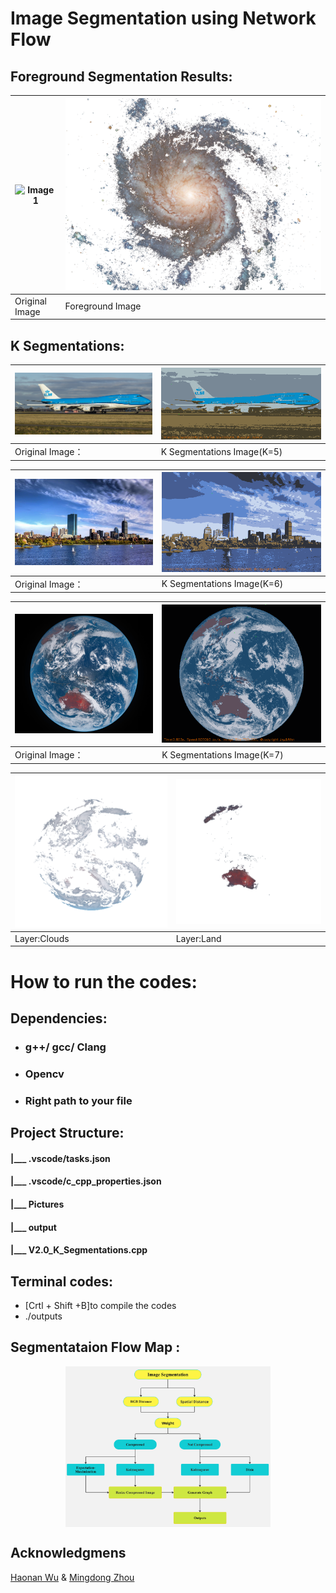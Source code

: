 # Image Segmentation using Network Flow

## Foreground Segmentation Results:

| ![Image 1](Pictures/1920*1440.png) | ![Image 2](Pictures/1.png) | 
|------------------------|------------------------|
| Original Image   | Foreground Image    |

## K Segmentations:

| ![Image 5](Pictures/1000*450.png)| ![Image 6](Pictures/result1.png) |
|------------------------|------------------------|
 Original Image：  | K Segmentations Image(K=5)    | 

|![Image 8](Pictures/800*500.png)| ![Image 7](Pictures/result3.png) |
|------------------------|------------------------|
| Original Image：  | K Segmentations Image(K=6)    | 


| ![Image 5](Pictures/750*650.png)| ![Image 6](Pictures/result5.png) |
|------------------------|------------------------|
 Original Image：  | K Segmentations Image(K=7)    | 
 
| ![Image 9]( Pictures/segmentation_layer_1.png)| ![Image 10]( Pictures/segmentation_layer_4.png) |
|------------------------|------------------------|
Layer:Clouds  |   Layer:Land  | 

# How to run the codes:
## Dependencies: 
- ### g++/ gcc/ Clang 
- ### Opencv
- ### Right path to your file
## Project Structure:
#### |___ .vscode/tasks.json        
#### |___ .vscode/c_cpp_properties.json            
#### |___ Pictures         
#### |___ output  
#### |___ V2.0_K_Segmentations.cpp
## Terminal codes:
- [Crtl + Shift +B]to compile the codes
- ./outputs
## Segmentataion Flow Map :
<div style="display: flex; justify-content: space-around;">
  <img src="board-droll-funster.jpg" width="65%" alt="Image 3"/>
</div>

## Acknowledgmens
[Haonan Wu](https://github.com/HaonanWu17) & [Mingdong Zhou](https://github.com/mzou12)
